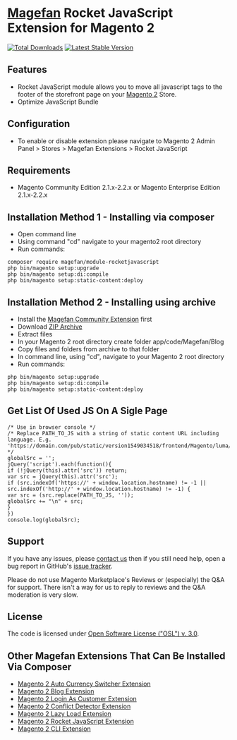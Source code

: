# [Magefan](http://magefan.com/) Rocket JavaScript Extension for Magento 2

[![Total Downloads](https://poser.pugx.org/magefan/module-rocketjavascript/downloads)](https://packagist.org/packages/magefan/module-rocketjavascript)
[![Latest Stable Version](https://poser.pugx.org/magefan/module-rocketjavascript/v/stable)](https://packagist.org/packages/magefan/module-rocketjavascript)

## Features
  * Rocket JavaScript module allows you to move all javascript tags to the footer of the storefront page on your [Magento 2](http://magento.com/) Store.
  * Optimize JavaScript Bundle
  
## Configuration
  * To enable or disable extension please navigate to Magento 2 Admin Panel > Stores > Magefan Extensions > Rocket JavaScript

## Requirements
  * Magento Community Edition 2.1.x-2.2.x or Magento Enterprise Edition 2.1.x-2.2.x

## Installation Method 1 - Installing via composer
  * Open command line
  * Using command "cd" navigate to your magento2 root directory
  * Run commands:
```
composer require magefan/module-rocketjavascript
php bin/magento setup:upgrade
php bin/magento setup:di:compile
php bin/magento setup:static-content:deploy
```

## Installation Method 2 - Installing using archive
  * Install the [Magefan Community Extension](https://github.com/magefan/module-community) first
  * Download [ZIP Archive](https://magefan.com/rocket-javascript-deferred-javascript)
  * Extract files
  * In your Magento 2 root directory create folder app/code/Magefan/Blog
  * Copy files and folders from archive to that folder
  * In command line, using "cd", navigate to your Magento 2 root directory
  * Run commands:
```
php bin/magento setup:upgrade
php bin/magento setup:di:compile
php bin/magento setup:static-content:deploy
```

## Get List Of Used JS On A Sigle Page
```
/* Use in browser console */
/* Replace PATH_TO_JS with a string of static content URL including language. E.g.
'https://domain.com/pub/static/version1549034518/frontend/Magento/luma/en_US/'
*/
globalSrc = '';
jQuery('script').each(function(){
if (!jQuery(this).attr('src')) return;
var src = jQuery(this).attr('src');
if (src.indexOf('https://' + window.location.hostname) != -1 || src.indexOf('http://' + window.location.hostname) != -1) {
var src = (src.replace(PATH_TO_JS, ''));
globalSrc += "\n" + src;
}
})
console.log(globalSrc);

```

## Support
If you have any issues, please [contact us](mailto:support@magefan.com)
then if you still need help, open a bug report in GitHub's
[issue tracker](https://github.com/magefan/module-rocketjavascript/issues).

Please do not use Magento Marketplace's Reviews or (especially) the Q&A for support.
There isn't a way for us to reply to reviews and the Q&A moderation is very slow.

## License
The code is licensed under [Open Software License ("OSL") v. 3.0](http://opensource.org/licenses/osl-3.0.php).

## Other Magefan Extensions That Can Be Installed Via Composer
  * [Magento 2 Auto Currency Switcher Extension](https://magefan.com/magento-2-currency-switcher-auto-currency-by-country)
  * [Magento 2 Blog Extension](https://magefan.com/magento2-blog-extension)
  * [Magento 2 Login As Customer Extension](https://magefan.com/login-as-customer-magento-2-extension)
  * [Magento 2 Conflict Detector Extension](https://magefan.com/magento2-conflict-detector)
  * [Magento 2 Lazy Load Extension](https://github.com/magefan/module-lazyload)
  * [Magento 2 Rocket JavaScript Extension](https://magefan.com/rocket-javascript-deferred-javascript)
  * [Magento 2 CLI Extension](https://magefan.com/magento2-cli-extension)
